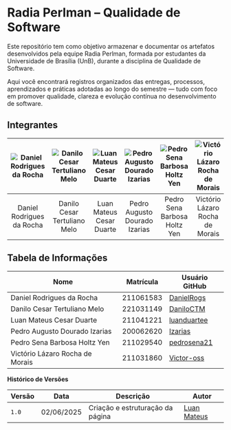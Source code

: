 # Radia Perlman – Qualidade de Software

Este repositório tem como objetivo armazenar e documentar os artefatos desenvolvidos pela equipe Radia Perlman, formada por estudantes da Universidade de Brasília (UnB), durante a disciplina de Qualidade de Software.

Aqui você encontrará registros organizados das entregas, processos, aprendizados e práticas adotadas ao longo do semestre — tudo com foco em promover qualidade, clareza e evolução contínua no desenvolvimento de software.

## Integrantes

| ![Daniel Rodrigues da Rocha](https://avatars.githubusercontent.com/u/90018065?v=4) | ![Danilo Cesar Tertuliano Melo](https://avatars.githubusercontent.com/u/42286412?v=4) | ![Luan Mateus Cesar Duarte](https://avatars.githubusercontent.com/u/89037018?v=4) | ![Pedro Augusto Dourado Izarias](https://avatars.githubusercontent.com/u/18017042?v=4) | ![Pedro Sena Barbosa Holtz Yen](https://avatars.githubusercontent.com/u/195688119?v=4) | ![Victório Lázaro Rocha de Morais](https://avatars.githubusercontent.com/u/55855365?v=4) |
|:-----------------------------------------------------------------------------------:|:--------------------------------------------------------------------------------------:|:--------------------------------------------------------------------------------------:|:-----------------------------------------------------------------------------------------:|:------------------------------------------------------------------------------------------:|:--------------------------------------------------------------------------------------------:|
| Daniel Rodrigues da Rocha                                                           | Danilo Cesar Tertuliano Melo                                                           | Luan Mateus Cesar Duarte                                                               | Pedro Augusto Dourado Izarias                                                              | Pedro Sena Barbosa Holtz Yen                                                                | Victório Lázaro Rocha de Morais                                                              |

## Tabela de Informações

| Nome                                      | Matrícula   | Usuário GitHub      |
|--------------------------------------------|-------------|---------------------|
| Daniel Rodrigues da Rocha                  | 211061583   | [DanielRogs](https://github.com/DanielRogs)         |
| Danilo Cesar Tertuliano Melo               | 221031149   | [DaniloCTM](https://github.com/DaniloCTM)           |
| Luan Mateus Cesar Duarte                   | 211041221   | [luanduartee](https://github.com/luanduartee)       |
| Pedro Augusto Dourado Izarias              | 200062620   | [Izarias](https://github.com/Izarias)               |
| Pedro Sena Barbosa Holtz Yen               | 211029540   | [pedrosena21](https://github.com/pedrosena21)       |
| Victório Lázaro Rocha de Morais            | 211031860   | [Victor-oss](https://github.com/Victor-oss)         |

**Histórico de Versões**

| **Versão** | **Data**     | **Descrição**                     | **Autor**                                     |
|------------|--------------|-----------------------------------|-----------------------------------------------|
| `1.0`      | 02/06/2025   | Criação e estruturação da página  | [Luan Mateus](https://github.com/luanduartee) |

